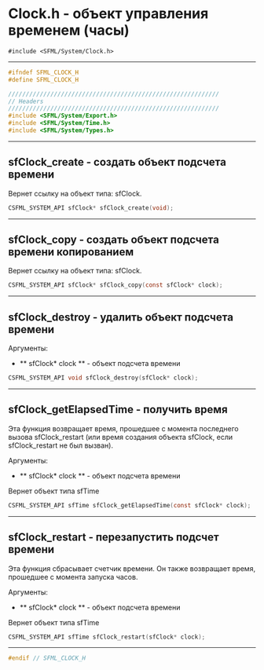 # Clock.h - объект управления временем (часы)

``#include <SFML/System/Clock.h>``

<hr/>

```c
#ifndef SFML_CLOCK_H
#define SFML_CLOCK_H

////////////////////////////////////////////////////////////
// Headers
////////////////////////////////////////////////////////////
#include <SFML/System/Export.h>
#include <SFML/System/Time.h>
#include <SFML/System/Types.h>

```

<hr/>

## sfClock_create - создать объект подсчета времени

Вернет ссылку на объект типа: sfClock.

```c
CSFML_SYSTEM_API sfClock* sfClock_create(void);
```

<hr/>

## sfClock_copy - создать объект подсчета времени копированием

Вернет ссылку на объект типа: sfClock.

```c
CSFML_SYSTEM_API sfClock* sfClock_copy(const sfClock* clock);
```

<hr/>

## sfClock_destroy - удалить объект подсчета времени

Аргументы:
- ** sfClock* clock ** - объект подсчета времени

```c
CSFML_SYSTEM_API void sfClock_destroy(sfClock* clock);
```

<hr/>

## sfClock_getElapsedTime - получить время

Эта функция возвращает время, прошедшее с момента последнего вызова sfClock_restart (или время создания объекта sfClock, если sfClock_restart не был вызван).

Аргументы:
- ** sfClock* clock ** - объект подсчета времени

Вернет объект типа sfTime

```c
CSFML_SYSTEM_API sfTime sfClock_getElapsedTime(const sfClock* clock);
```

<hr/>

## sfClock_restart - перезапустить подсчет времени

Эта функция сбрасывает счетчик времени. Он также возвращает время, прошедшее с момента запуска часов.

Аргументы:
- ** sfClock* clock ** - объект подсчета времени

Вернет объект типа sfTime

```c
CSFML_SYSTEM_API sfTime sfClock_restart(sfClock* clock);
```

<hr/>


```c
#endif // SFML_CLOCK_H
```












